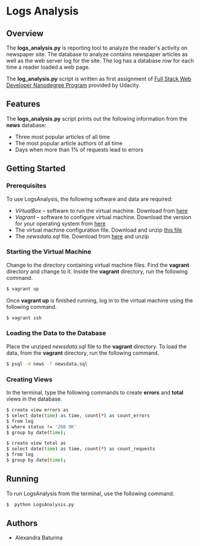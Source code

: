 # Logs Analysis
## Overview
The **logs_analysis.py** is reporting tool to analyze the reader's activity on newspaper site. The database to analyze contains newspaper articles as well as the web server log for the site. The log has a database row for each time a reader loaded a web page.

The **log_analysis.py** script is written as first assignment of [Full Stack Web Developer Nanodegree Program](https://www.udacity.com/course/full-stack-web-developer-nanodegree--nd0044) provided by Udacity.
## Features
The **logs_analysis.py** script prints out the following information from the **news** database:
  - Three most popular articles of all time
  - The most popular article authors of all time
  - Days when more than 1% of requests lead to errors
## Getting Started
### Prerequisites
To use LogsAnalysis, the following software and data are required:
  - *VirtualBox* – software to run the virtual machine. Download from [here](https://www.virtualbox.org/wiki/Download_Old_Builds_5_1)
  - *Vagrant* – software to configure virtual machine. Download the version for your operating system from [here](https://www.vagrantup.com/downloads.html)
  - The virtual machine configuration file. Download and unzip [this file](https://s3.amazonaws.com/video.udacity-data.com/topher/2018/April/5acfbfa3_fsnd-virtual-machine/fsnd-virtual-machine.zip)
  - The *newsdata.sql* file. Download from [here](https://d17h27t6h515a5.cloudfront.net/topher/2016/August/57b5f748_newsdata/newsdata.zip) and unzip

### Starting the Virtual Machine
Change to the directory containing virtual machine files. Find the **vagrant** directory and change to it. Inside the **vagrant** directory, run the following command.
```sh
$ vagrant up
```
Once **vagrant up** is finished running, log in to the virtual machine using the following command.
```sh
$ vagrant ssh
```
### Loading the Data to the Database
Place the unziped *newsdata.sql* file to the **vagrant** directory. To load the data, from the **vagrant** directory, run the following command.
```sh
$ psql -d news -f newsdata.sql
```
### Creating Views
In the terminal, type the following commands to create __errors__ and __total__ views in the database.
```sh
$ create view errors as
$ select date(time) as time, count(*) as count_errors
$ from log
$ where status != '200 OK'
$ group by date(time);
```
```sh
$ create view total as
$ select date(time) as time, count(*) as count_requests
$ from log
$ group by date(time);
```
## Running
To run LogsAnalysis from the terminal, use the following command.
```sh
$  python LogsAnalysis.py
```
## Authors
  + Alexandra Baturina

